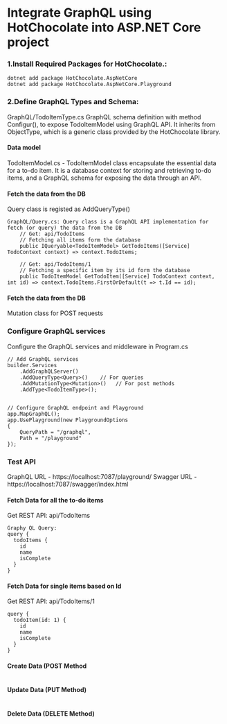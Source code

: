 # Integrate GraphQL using HotChocolate into ASP.NET Core project

### 1.Install Required Packages for HotChocolate.:
```
dotnet add package HotChocolate.AspNetCore
dotnet add package HotChocolate.AspNetCore.Playground
```

### 2.Define GraphQL Types and Schema:
GraphQL/TodoItemType.cs   GraphQL schema definition with method  Configur(), to expose TodoItemModel using GraphQL API. 
It inherits from ObjectType<TodoItemModel>, which is a generic class provided by the HotChocolate library.

#### Data model
TodoItemModel.cs - TodoItemModel class encapsulate the essential data for a to-do item. It is a database context for storing and retrieving to-do items, 
and a GraphQL schema for exposing the data through an API.

#### Fetch the data from the DB
Query class is registed as AddQueryType()

```
GraphQL/Query.cs: Query class is a GraphQL API implementation for fetch (or query) the data from the DB
    // Get: api/TodoItems
    // Fetching all items form the database
    public IQueryable<TodoItemModel> GetTodoItems([Service] TodoContext context) => context.TodoItems;

    // Get: api/TodoItems/1
    // Fetching a specific item by its id form the database
    public TodoItemModel GetTodoItem([Service] TodoContext context, int id) => context.TodoItems.FirstOrDefault(t => t.Id == id);
```

#### Fetch the data from the DB
Mutation class for POST requests


###  Configure GraphQL services 
Configure the GraphQL services and middleware in Program.cs

```
// Add GraphQL services
builder.Services
    .AddGraphQLServer()
    .AddQueryType<Query>()    // For queries
    .AddMutationType<Mutation>()   // For post methods
    .AddType<TodoItemType>();
    
    
// Configure GraphQL endpoint and Playground
app.MapGraphQL();
app.UsePlayground(new PlaygroundOptions
{
    QueryPath = "/graphql",
    Path = "/playground"
});
```


###  Test API


GraphQL URL - https://localhost:7087/playground/
Swagger URL - https://localhost:7087/swagger/index.html


####  Fetch Data for all the to-do items 
Get REST API: api/TodoItems

```
Graphy QL Query:
query {
  todoItems {
    id
    name
    isComplete
  }
}
```

####  Fetch Data for single items based on Id
Get REST API: api/TodoItems/1

```
query {
  todoItem(id: 1) {
    id
    name
    isComplete
  }
}
```

####  Create Data (POST Method

```
```

####  Update Data (PUT Method)
```
```

####  Delete Data (DELETE Method)
```
```
